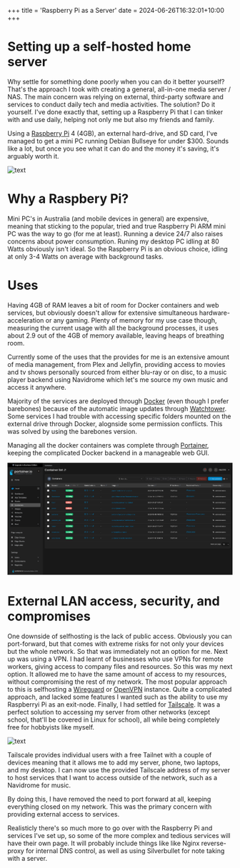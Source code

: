 +++
title = 'Raspberry Pi as a Server'
date = 2024-06-26T16:32:01+10:00
+++

# Setting up a self-hosted home server

Why settle for something done poorly when you can do it better yourself? That's the approach I took with creating a general, all-in-one media server / NAS. The main concern was relying on external, third-party software and services to conduct daily tech and media activities. The solution? Do it yourself. I've done exactly that, setting up a Raspberry Pi that I can tinker with and use daily, helping not only me but also my friends and family.

Using a [Raspberry Pi](https://www.raspberrypi.com/) 4 (4GB), an external hard-drive, and SD card, I've managed to get a mini PC running Debian Bullseye
 for under $300. Sounds like a lot, but once you see what it can do and the money it's saving, it's arguably worth it.

![text](/assets/Images/Pi.png)

# Why a Raspbery Pi?
Mini PC's in Australia (and mobile devices in general) are expensive, meaning that sticking to the popular, tried and true Raspberry Pi ARM mini PC was the way to go (for me at least). Running a device 24/7 also raises concerns about power consumption. Runing my desktop PC idling at 80 Watts obviously isn't ideal. So the Raspberry Pi is an obvious choice, idling at only 3-4 Watts on average with background tasks.



# Uses 

Having 4GB of RAM leaves a bit of room for Docker containers and web services, but obviously doesn't allow for extensive simultaneous hardware-acceleration or any gaming. Plenty of memory for my use case though, measuring the current usage with all the background processes, it uses about 2.9 out of the 4GB of memory available, leaving heaps of breathing room.

Currently some of the uses that the provides for me is an extensive amount of media management, from Plex and Jellyfin, providing access to movies and tv shows personally sourced from either blu-ray or on disc, to a music player backend using Navidrome which let's me source my own music and access it anywhere.

Majority of the services are deployed through [Docker](https://www.docker.com/) (even though I prefer barebones) because of the automatic image updates through [Watchtower](https://github.com/containrrr/watchtower). Some services I had trouble with accessing specific folders mounted on the external drive through Docker, alognside some permission conflicts. This was solved by using the barebones version.

Managing all the docker containers was complete through [Portainer](https://www.portainer.io/), keeping the complicated Docker backend in a manageable web GUI.

![text2](/assets/Images/portainer.png)

# External LAN access, security, and compromises

One downside of selfhosting is the lack of public access. Obviously you can port-forward, but that comes with extreme risks for not only your devices but the whole network. So that was immediately not an option for me. Next up was using a VPN. I had learnt of businesses who use VPNs for remote workers, giving access to company files and resources. So this was my next option. It allowed me to have the same amount of access to my resources, without compromising the rest of my network. The most popular approach to this is selfhosting a [Wireguard](https://www.wireguard.com/) or [OpenVPN](https://openvpn.net/) instance. Quite a complicated approach, and lacked some features I wanted such as the ability to use my Raspberryi Pi as an exit-node. Finally, I had settled for [Tailscale](https://tailscale.com/). It was a perfect solution to accessing my server from other networks (except school, that'll be covered in Linux for school), all while being completely free for hobbyists like myself.

![text](/assets/Images/Tailscale.png)

Tailscale provides individual users with a free Tailnet with a couple of devices meaning that it allows me to add my server, phone, two laptops, and my desktop. I can now use the provided Tailscale address of my server to host services that I want to access outside of the network, such as a Navidrome for music. 

By doing this, I have removed the need to port forward at all, keeping everything closed on my network. This was the primary concern with providing external access to services.


Realisticly there's so much more to go over with the Raspberry Pi and services I've set up, so some of the more complex and tedious services will have their own page. It will probably include things like like Nginx reverse-proxy for internal DNS control, as well as using Silverbullet for note taking with a server.


